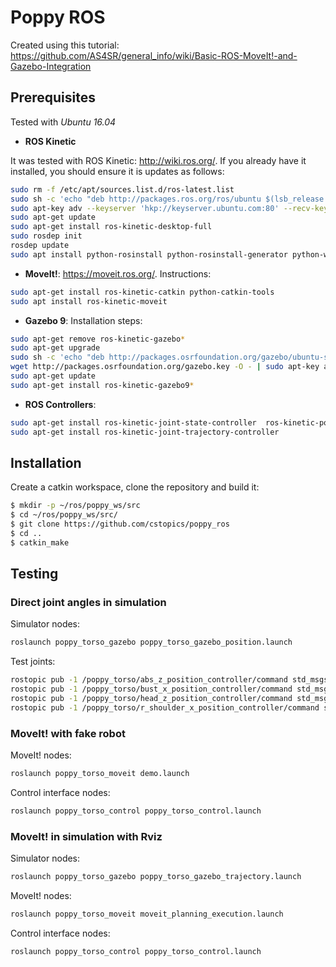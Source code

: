 # Poppy ROS

Created using this tutorial: https://github.com/AS4SR/general_info/wiki/Basic-ROS-MoveIt!-and-Gazebo-Integration

## Prerequisites

Tested with *Ubuntu 16.04*

* **ROS Kinetic**

It was tested with ROS Kinetic: http://wiki.ros.org/. If you already have it installed, you should ensure it is updates as follows:

``` bash
sudo rm -f /etc/apt/sources.list.d/ros-latest.list
sudo sh -c 'echo "deb http://packages.ros.org/ros/ubuntu $(lsb_release -sc) main" > /etc/apt/sources.list.d/ros-latest.list'
sudo apt-key adv --keyserver 'hkp://keyserver.ubuntu.com:80' --recv-key C1CF6E31E6BADE8868B172B4F42ED6FBAB17C654
sudo apt-get update
sudo apt-get install ros-kinetic-desktop-full
sudo rosdep init
rosdep update
sudo apt install python-rosinstall python-rosinstall-generator python-wstool build-essential
```

* **MoveIt!**: https://moveit.ros.org/. Instructions:

``` bash
sudo apt-get install ros-kinetic-catkin python-catkin-tools
sudo apt install ros-kinetic-moveit
```

* **Gazebo 9**: Installation steps:

``` bash
sudo apt-get remove ros-kinetic-gazebo*
sudo apt-get upgrade
sudo sh -c 'echo "deb http://packages.osrfoundation.org/gazebo/ubuntu-stable `lsb_release -cs` main" > /etc/apt/sources.list.d/gazebo-stable.list'
wget http://packages.osrfoundation.org/gazebo.key -O - | sudo apt-key add -
sudo apt-get update
sudo apt-get install ros-kinetic-gazebo9*
```

* **ROS Controllers**:

``` bash
sudo apt-get install ros-kinetic-joint-state-controller  ros-kinetic-position-controllers ros-kinetic-effort-controllers
sudo apt-get install ros-kinetic-joint-trajectory-controller
```

## Installation

Create a catkin workspace, clone the repository and build it:

``` bash
$ mkdir -p ~/ros/poppy_ws/src
$ cd ~/ros/poppy_ws/src/
$ git clone https://github.com/cstopics/poppy_ros
$ cd ..
$ catkin_make
```

## Testing

### Direct joint angles in simulation

Simulator nodes:

``` bash
roslaunch poppy_torso_gazebo poppy_torso_gazebo_position.launch
```

Test joints:

``` bash
rostopic pub -1 /poppy_torso/abs_z_position_controller/command std_msgs/Float64 -- 1.0
rostopic pub -1 /poppy_torso/bust_x_position_controller/command std_msgs/Float64 -- -0.2
rostopic pub -1 /poppy_torso/head_z_position_controller/command std_msgs/Float64 -- 0.3
rostopic pub -1 /poppy_torso/r_shoulder_x_position_controller/command std_msgs/Float64 -- 1.0
```

### MoveIt! with fake robot

MoveIt! nodes:

``` bash
roslaunch poppy_torso_moveit demo.launch
```

Control interface nodes:

``` bash
roslaunch poppy_torso_control poppy_torso_control.launch
```

### MoveIt! in simulation with Rviz

Simulator nodes:

``` bash
roslaunch poppy_torso_gazebo poppy_torso_gazebo_trajectory.launch
```
MoveIt! nodes:

``` bash
roslaunch poppy_torso_moveit moveit_planning_execution.launch
```
Control interface nodes:

``` bash
roslaunch poppy_torso_control poppy_torso_control.launch
```
